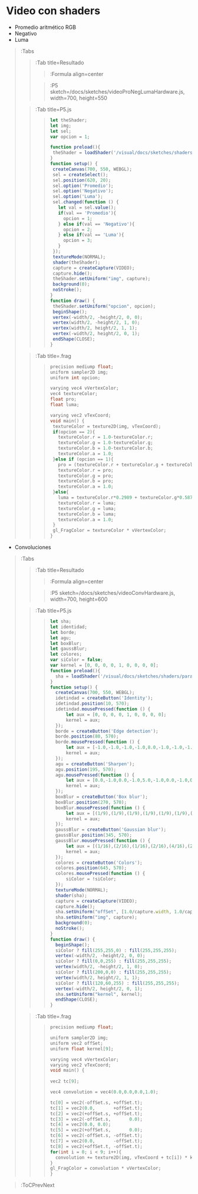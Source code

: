 # Video con shaders

- Promedio aritmético RGB
- Negativo
- Luma

> :Tabs
> > :Tab title=Resultado
> > 
> > > :Formula align=center
> >
> > > :P5 sketch=/docs/sketches/videoProNegLumaHardware.js, width=700, height=550
>
> > :Tab title=P5.js
> >
> > 
> > > ```javascript
> > >let theShader;
> > >let img;
> > >let sel;
> > >var opcion = 1;
> > >
> > >function preload(){
> > >  theShader = loadShader('/visual/docs/sketches/shaders/paraTodos.vert','/visual/docs/sketches/shaders/imaProNegLuma.frag');
> > >}
> > >function setup() {
> > >  createCanvas(700, 550, WEBGL);
> > >  sel = createSelect();
> > >  sel.position(620, 20);
> > >  sel.option('Promedio');
> > >  sel.option('Negativo');
> > >  sel.option('Luma');
> > >  sel.changed(function () {
> > >    let val = sel.value();
> > >    if(val == 'Promedio'){
> > >      opcion = 1;
> > >    } else if(val == 'Negativo'){
> > >      opcion = 2;
> > >    } else if(val == 'Luma'){
> > >      opcion = 3; 
> > >    }
> > >  });
> > >  textureMode(NORMAL);
> > >  shader(theShader);
> > >  capture = createCapture(VIDEO);
> > >  capture.hide();
> > >  theShader.setUniform("img", capture);
> > >  background(0);
> > >  noStroke();
> > >}
> > >function draw() {
> > >  theShader.setUniform("opcion", opcion);
> > >  beginShape();
> > >  vertex(-width/2, -height/2, 0, 0);
> > >  vertex(width/2, -height/2, 1, 0); 
> > >  vertex(width/2, height/2, 1, 1); 
> > >  vertex(-width/2, height/2, 0, 1); 
> > >  endShape(CLOSE);
> > >}
> > > ```
>
> > :Tab title=.frag
> >
> >
> > > ```c
> > >precision mediump float;
> > >uniform sampler2D img;
> > >uniform int opcion;
> > >
> > >varying vec4 vVertexColor;
> > >vec4 textureColor;
> > >float pro;
> > >float luma;
> > >
> > >varying vec2 vTexCoord;
> > >void main() {
> > >  textureColor = texture2D(img, vTexCoord);
> > >  if(opcion == 2){
> > >    textureColor.r = 1.0-textureColor.r;
> > >    textureColor.g = 1.0-textureColor.g;
> > >    textureColor.b = 1.0-textureColor.b;
> > >    textureColor.a = 1.0;
> > >  }else if (opcion == 1){
> > >    pro = (textureColor.r + textureColor.g + textureColor.b)/3.0;
> > >    textureColor.r = pro;
> > >    textureColor.g = pro;
> > >    textureColor.b = pro;
> > >    textureColor.a = 1.0;
> > >  }else{
> > >    luma = textureColor.r*0.2989 + textureColor.g*0.5870 + textureColor.b*0.1140;
> > >    textureColor.r = luma;
> > >    textureColor.g = luma;
> > >    textureColor.b = luma;
> > >    textureColor.a = 1.0;
> > >  }
> > >  gl_FragColor = textureColor * vVertexColor;  
> > >}
> > > ```



- Convoluciones

> :Tabs
> > :Tab title=Resultado
> > 
> > > :Formula align=center
> >
> > > :P5 sketch=/docs/sketches/videoConvHardware.js, width=700, height=600
>
> > :Tab title=P5.js
> >
> > 
> > > ```javascript
> > >let sha;
> > >let identidad;
> > >let borde;
> > >let agu;
> > >let boxBlur;
> > >let gaussBlur;
> > >let colores;
> > >var siColor = false;
> > >var kernel = [0, 0, 0, 0, 1, 0, 0, 0, 0];
> > >function preload(){
> > >   sha = loadShader('/visual/docs/sketches/shaders/paraTodos.vert','/visual/docs/sketches/shaders/imaConv.frag');
> > >}
> > >function setup() {
> > >   createCanvas(700, 550, WEBGL);
> > >   idetindad = createButton('Identity');
> > >   idetindad.position(10, 570);
> > >   idetindad.mousePressed(function () { 
> > >       let aux = [0, 0, 0, 0, 1, 0, 0, 0, 0];
> > >       kernel = aux;
> > >   });
> > >   borde = createButton('Edge detection');
> > >   borde.position(80, 570);
> > >   borde.mousePressed(function () {
> > >       let aux = [-1.0,-1.0,-1.0,-1.0,8.0,-1.0,-1.0,-1.0,-1.0];
> > >       kernel = aux;
> > >   });
> > >   agu = createButton('Sharpen');
> > >   agu.position(195, 570);
> > >   agu.mousePressed(function () {
> > >       let aux = [0.0,-1.0,0.0,-1.0,5.0,-1.0,0.0,-1.0,0.0];
> > >       kernel = aux;
> > >   });
> > >   boxBlur = createButton('Box blur');
> > >   boxBlur.position(270, 570);
> > >   boxBlur.mousePressed(function () {
> > >       let aux = [(1/9),(1/9),(1/9),(1/9),(1/9),(1/9),(1/9),(1/9),(1/9)];
> > >       kernel = aux;
> > >   });
> > >   gaussBlur = createButton('Gaussian blur');
> > >   gaussBlur.position(345, 570);
> > >   gaussBlur.mousePressed(function () {
> > >       let aux = [(1/16),(2/16),(1/16),(2/16),(4/16),(2/16),(1/16),(2/16),(1/16)];
> > >       kernel = aux;
> > >   });
> > >   colores = createButton('Colors');
> > >   colores.position(645, 570);
> > >   colores.mousePressed(function () {
> > >       siColor = !siColor;
> > >   });
> > >   textureMode(NORMAL);
> > >   shader(sha);
> > >   capture = createCapture(VIDEO);
> > >   capture.hide();
> > >   sha.setUniform("offSet", [1.0/capture.width, 1.0/capture.height]);
> > >   sha.setUniform("img", capture);
> > >   background(0);
> > >   noStroke();
> > >}
> > >function draw() { 
> > >   beginShape();
> > >   siColor ? fill(255,255,0) : fill(255,255,255);
> > >   vertex(-width/2, -height/2, 0, 0);
> > >   siColor ? fill(0,0,255) : fill(255,255,255);
> > >   vertex(width/2, -height/2, 1, 0);
> > >   siColor ? fill(200,0,0) : fill(255,255,255); 
> > >   vertex(width/2, height/2, 1, 1); 
> > >   siColor ? fill(120,60,255) : fill(255,255,255);
> > >   vertex(-width/2, height/2, 0, 1); 
> > >   sha.setUniform("kernel", kernel);
> > >   endShape(CLOSE);
> > >}
> > > ```
>
> > :Tab title=.frag
> >
> >
> > > ```c
> > >precision mediump float;
> > >
> > >uniform sampler2D img;
> > >uniform vec2 offSet;
> > >uniform float kernel[9];
> > >
> > >varying vec4 vVertexColor;
> > >varying vec2 vTexCoord;
> > >void main() {
> > >  
> > > vec2 tc[9];
> > > 
> > > vec4 convolution = vec4(0.0,0.0,0.0,1.0);
> > >
> > > tc[0] = vec2(-offSet.s, +offSet.t);
> > > tc[1] = vec2(0.0,       +offSet.t);
> > > tc[2] = vec2(+offSet.s, +offSet.t);
> > > tc[3] = vec2(-offSet.s,       0.0);
> > > tc[4] = vec2(0.0, 0.0);
> > > tc[5] = vec2(+offSet.s,       0.0);
> > > tc[6] = vec2(-offSet.s, -offSet.t);
> > > tc[7] = vec2(0.0,       -offSet.t);
> > > tc[8] = vec2(+offSet.t, -offSet.t);
> > > for(int i = 0; i < 9; i++){
> > >   convolution += texture2D(img, vTexCoord + tc[i]) * kernel[i];
> > > }
> > > gl_FragColor = convolution * vVertexColor;  
> > >}
> > > ```

> :ToCPrevNext